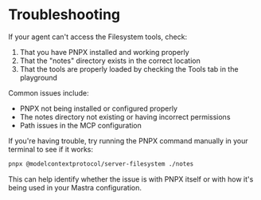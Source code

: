 # Troubleshooting

If your agent can't access the Filesystem tools, check:

1. That you have PNPX installed and working properly
2. That the "notes" directory exists in the correct location
3. That the tools are properly loaded by checking the Tools tab in the playground

Common issues include:

- PNPX not being installed or configured properly
- The notes directory not existing or having incorrect permissions
- Path issues in the MCP configuration

If you're having trouble, try running the PNPX command manually in your terminal to see if it works:

```bash
pnpx @modelcontextprotocol/server-filesystem ./notes
```

This can help identify whether the issue is with PNPX itself or with how it's being used in your Mastra configuration.
